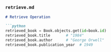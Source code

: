 
### `retrieve.md`
```markdown
# Retrieve Operation

```python
retrieved_book = Book.objects.get(id=book.id)
retrieved_book.title       # "1984"
retrieved_book.author      # "George Orwell"
retrieved_book.publication_year  # 1949
